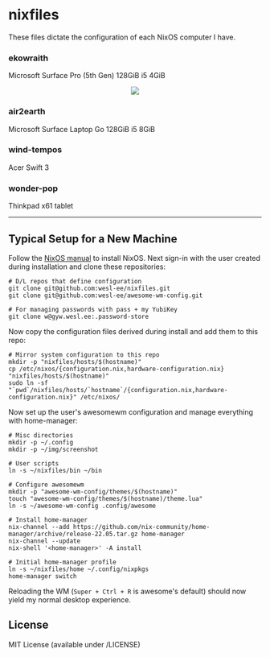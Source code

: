 nixfiles
========

These files dictate the configuration of each NixOS computer I have.

### ekowraith

Microsoft Surface Pro (5th Gen) 128GiB i5 4GiB

<figure align="center">
  <img src="/doc/img/ekowraith.jpeg">
</figure>

### air2earth

Microsoft Surface Laptop Go 128GiB i5 8GiB

### wind-tempos

Acer Swift 3

### wonder-pop

Thinkpad x61 tablet

---

Typical Setup for a New Machine
-------------------------------

Follow the [NixOS manual](https://nixos.org/manual/nixos/stable/index.html#ch-installation)
to install NixOS. Next sign-in with the user created during installation and clone these
repositories:

```
# D/L repos that define configuration
git clone git@github.com:wesl-ee/nixfiles.git
git clone git@github.com:wesl-ee/awesome-wm-config.git

# For managing passwords with pass + my YubiKey
git clone w@gyw.wesl.ee:.password-store

```

Now copy the configuration files derived during install and add them to this repo:

```
# Mirror system configuration to this repo
mkdir -p "nixfiles/hosts/$(hostname)"
cp /etc/nixos/{configuration.nix,hardware-configuration.nix} "nixfiles/hosts/$(hostname)"
sudo ln -sf "`pwd`/nixfiles/hosts/`hostname`/{configuration.nix,hardware-configuration.nix}" /etc/nixos/
```

Now set up the user's awesomewm configuration and manage everything with home-manager:

```
# Misc directories
mkdir -p ~/.config
mkdir -p ~/img/screenshot

# User scripts
ln -s ~/nixfiles/bin ~/bin

# Configure awesomewm
mkdir -p "awesome-wm-config/themes/$(hostname)"
touch "awesome-wm-config/themes/$(hostname)/theme.lua"
ln -s ~/awesome-wm-config .config/awesome

# Install home-manager
nix-channel --add https://github.com/nix-community/home-manager/archive/release-22.05.tar.gz home-manager
nix-channel --update
nix-shell '<home-manager>' -A install

# Initial home-manager profile
ln -s ~/nixfiles/home ~/.config/nixpkgs
home-manager switch
```

Reloading the WM (`Super + Ctrl + R` is awesome's default) should now yield my
normal desktop experience.

License
-------

MIT License (available under /LICENSE)
